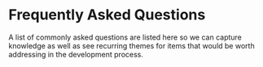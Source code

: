 # Frequently Asked Questions

A list of commonly asked questions are listed here so we can capture knowledge as well as see recurring themes for items that would be worth addressing in the development process.